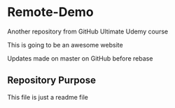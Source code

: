 # Remote-Demo
Another repository from GitHub Ultimate Udemy course

This is going to be an awesome website

Updates made on master on GitHub before rebase

## Repository Purpose

This file is just a readme file

